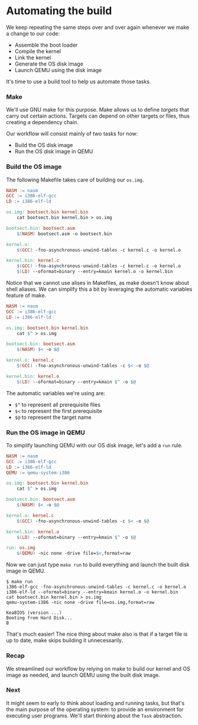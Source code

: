 # Automating the build

We keep repeating the same steps over and over again whenever we make a change to our code:
* Assemble the boot loader
* Compile the kernel
* Link the kernel
* Generate the OS disk image
* Launch QEMU using the disk image

It's time to use a build tool to help us automate those tasks.

### Make

We'll use GNU make for this purpose. Make allows us to define _targets_ that carry out certain actions. Targets can depend on other targets or files, thus creating a dependency chain.

Our workflow will consist mainly of two tasks for now:
* Build the OS disk image
* Run the OS disk image in QEMU

### Build the OS image

The following Makefile takes care of building our `os.img`.

```makefile
NASM := nasm
GCC := i386-elf-gcc
LD := i386-elf-ld

os.img: bootsect.bin kernel.bin
	cat bootsect.bin kernel.bin > os.img

bootsect.bin: bootsect.asm
	$(NASM) bootsect.asm -o bootsect.bin

kernel.o:
	$(GCC) -fno-asynchronous-unwind-tables -c kernel.c -o kernel.o

kernel.bin: kernel.c
	$(GCC) -fno-asynchronous-unwind-tables -c kernel.c -o kernel.o
	$(LD) --oformat=binary --entry=kmain kernel.o -o kernel.bin
```

Notice that we cannot use alises in Makefiles, as make doesn't know about shell aliases. We can simplify this a bit by leveraging the automatic variables feature of make.

```makefile
NASM := nasm
GCC := i386-elf-gcc
LD := i386-elf-ld

os.img: bootsect.bin kernel.bin
	cat $^ > os.img

bootsect.bin: bootsect.asm
	$(NASM) $< -o $@

kernel.o: kernel.c
	$(GCC) -fno-asynchronous-unwind-tables -c $< -o $@

kernel.bin: kernel.o
	$(LD) --oformat=binary --entry=kmain $^ -o $@
```

The automatic variables we're using are:
* `$^` to represent all prerequisite files
* `$<` to represent the first prerequisite
* `$@` to represent the target name

### Run the OS image in QEMU

To simplify launching QEMU with our OS disk image, let's add a `run` rule.

```makefile
NASM := nasm
GCC := i386-elf-gcc
LD := i386-elf-ld
QEMU := qemu-system-i386

os.img: bootsect.bin kernel.bin
	cat $^ > os.img

bootsect.bin: bootsect.asm
	$(NASM) $< -o $@

kernel.o: kernel.c
	$(GCC) -fno-asynchronous-unwind-tables -c $< -o $@

kernel.bin: kernel.o
	$(LD) --oformat=binary --entry=kmain $^ -o $@

run: os.img
	$(QEMU) -nic none -drive file=$<,format=raw
```

Now we can just type `make run` to build everything and launch the built disk image in QEMU.

```
$ make run
i386-elf-gcc -fno-asynchronous-unwind-tables -c kernel.c -o kernel.o
i386-elf-ld --oformat=binary --entry=kmain kernel.o -o kernel.bin
cat bootsect.bin kernel.bin > os.img
qemu-system-i386 -nic none -drive file=os.img,format=raw
```
```
KeaBIOS (version ...)
Booting from Hard Disk...
B
```

That's much easier! The nice thing about make also is that if a target file is up to date, make skips building it unnecessarily.

### Recap

We streamlined our workflow by relying on make to build our kernel and OS image as needed, and launch QEMU using the built disk image.

### Next

It might seem to early to think about loading and running tasks, but that's the main purpose of the operating system: to provide an environment for executing user programs. We'll start thinking about the `Task` abstraction.
